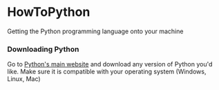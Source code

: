# HowToPython
Getting the Python programming language onto your machine

### Downloading Python

Go to [Python's main website](https://www.python.org/downloads/) and download any version of Python you'd like. Make sure it is compatible with your operating system (Windows, Linux, Mac)

